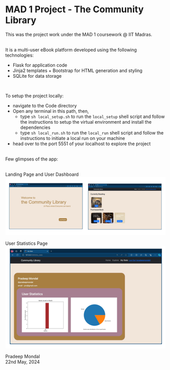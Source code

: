 # MAD 1 Project - The Community Library
This was the project work under the MAD 1 coursework @ IIT Madras.
<br /><br />

It is a multi-user eBook platform developed using
the following technologies:
- Flask for application code
- Jinja2 templates + Bootstrap for HTML generation and styling
- SQLite for data storage
<br />


To setup the project locally:
- navigate to the Code directory
- Open any terminal in this path, then,
  - type ```sh local_setup.sh``` to run the ```local_setup``` shell script and follow the instructions to setup the virtual environment and install the dependencies 
  - type ```sh local_run.sh``` to run the ```local_run``` shell script and follow the instructions to initiate a local run on your machine
- head over to the port 5551 of your localhost to explore the project
<br />
Few glimpses of the app:
<br /><br />

Landing Page and User Dashboard
![Landing Page and User Dashboard](/resources/project_screenshot_1.png?raw=true "Landing Page and User Dashboard")

User Statistics Page
![User Statistics Page](/resources/project_screenshot_2.png?raw=true "User Statistics Page")

Pradeep Mondal<br/>
22nd May, 2024
